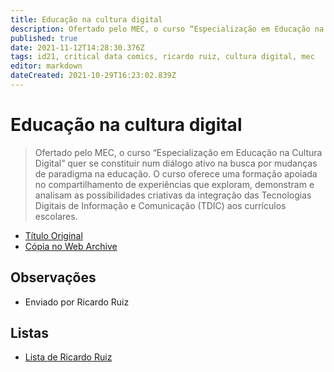 ```yaml
---
title: Educação na cultura digital
description: Ofertado pelo MEC, o curso “Especialização em Educação na Cultura Digital” quer se constituir num diálogo ativo na busca por mudanças de paradigma na educação.
published: true
date: 2021-11-12T14:28:30.376Z
tags: id21, critical data comics, ricardo ruiz, cultura digital, mec
editor: markdown
dateCreated: 2021-10-29T16:23:02.839Z
---
```


# Educação na cultura digital

> Ofertado pelo MEC, o curso “Especialização em Educação na Cultura Digital” quer se constituir num diálogo ativo na busca por mudanças de paradigma na educação. O curso oferece uma formação apoiada no compartilhamento de experiências que exploram, demonstram e analisam as possibilidades criativas da integração das Tecnologias Digitais de Informação e Comunicação (TDIC) aos currículos escolares.

 - [Título Original](http://educacaonaculturadigital.mec.gov.br/)
 - [Cópia no Web Archive](https://web.archive.org/web/20210609155318/http://educacaonaculturadigital.mec.gov.br/)

## Observações

- Enviado por Ricardo Ruiz

## Listas

- [Lista de Ricardo Ruiz](/listas/ricardo-ruiz)